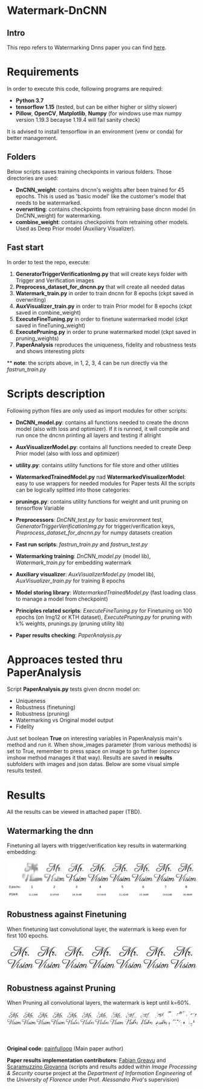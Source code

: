 # Watermark-DnCNN
## Intro

This repo refers to Watermarking Dnns paper you can find [here](https://ieeexplore.ieee.org/document/9093125).

# Requirements

In order to execute this code, following programs are required:
- __Python 3.7__
- __tensorflow 1.15__ (tested, but can be either higher or slithy slower)
- __Pillow__, __OpenCV__, __Matplotlib__, __Numpy__ (for windows use max numpy version 1.19.3 becayse 1.19.4 will fail sanity check)

It is advised to install tensorflow in an environment (venv or conda) for better management.

## Folders

Below scripts saves training checkpoints in various folders. Those directories are used:

- __DnCNN_weight__: contains dncnn's weights after been trained for 45 epochs. This is used as 'basic model' like the customer's model that needs to be watermarked.
- __overwriting__: contains checkpoints from retraining base dncnn model (in DnCNN_weight) for watermarking.
- __combine_weight__: contains checkpoints from retraining other models. Used as Deep Prior model (Auxiliary Visualizer).


## Fast start

In order to test the repo, execute:

1. __GeneratorTriggerVerificationImg.py__ that will create keys folder with Trigger and Verification images
1. __Preprocess_dataset_for_dncnn.py__ that will create all needed datas
1. __Watermark_train.py__ in order to train dncnn for 8 epochs (ckpt saved in overwriting)
1. __AuxVisualizer_train.py__ in order to train Prior model for 8 epochs (ckpt saved in combine_weight)
1. __ExecuteFineTuning.py__ in order to finetune watermarked model (ckpt saved in fineTuning_weight)
1. __ExecutePruning.py__ in order to prune watermarked model (ckpt saved in pruning_weights)
1. __PaperAnalysis__ reproduces the uniqueness, fidelity and robustness tests and shows interesting plots

** __note__: the scripts above, in 1, 2, 3, 4 can be run directly via the *fastrun_train.py*

# Scripts description

Following python files are only used as import modules for other scripts:

- __DnCNN_model.py__: contains all functions needed to create the dncnn model (also with loss and optimizer). If it is
  runned, it will compile and run once the dncnn printing all layers and testing if allright
- __AuxVisualizerModel.py__: contains all functions needed to create Deep Prior model (also with loss and optimizer)
- __utility.py__: contains utility functions for file store and other utilities
- __WatermarkedTrainedModel.py__ nad __WatermarkedVisualizerModel__: easy to use wrappers for needed modules for Paper tests
All the scripts can be logically splitted into those categories:
- __prunings.py__: contains utility functions for weight and unit pruning on tensorflow Variable

- __Preprocessors__: *DnCNN_test.py* for basic environment test, *GeneratorTriggerVerificationImg.py* for trigger/verification keys, *Preprocess_dataset_for_dncnn.py* for numpy datasets creation
- __Fast run scripts__: *fastrun_train.py* and *fastrun_test.py*
- __Watermarking training__: *DnCNN_model.py* (model lib), *Watermark_train.py* for embedding watermark
- __Auxiliary visualizer__: *AuxVisualizerModel.py* (model lib), *AuxVisualizer_train.py* for training 8 epochs
- __Model storing library__:  *WatermarkedTrainedModel.py* (fast loading class to manage a model from checkpoint)
- __Principles related scripts__: *ExecuteFineTuning.py* for Finetuning on 100 epochs (on Img12 or KTH dataset), *ExecutePruning.py* for pruning with k% weights, prunings.py (pruning utility lib)
- __Paper results checking__: *PaperAnalysis.py*

# Approaces tested thru PaperAnalysis
Script **PaperAnalysis.py** tests given dncnn model on:

- Uniqueness
- Robustness (finetuning)
- Robustness (pruning)
- Watermarking vs Original model output
- Fidelity

Just set boolean **True** on interesting variables in PaperAnalysis main's method and run it.
When show_images parameter (from various methods) is set to True, remember to press space on image to go further (opencv imshow method manages it that way).
Results are saved in **results** subfolders with images and json datas.
Below are some visual simple results tested.

# Results

All the results can be viewed in attached paper (TBD).

## Watermarking the dnn
Finetuning all layers with trigger/verification key results in watermarking embedding:

![](images_results/sign_per_cpk.png)

## Robustness against Finetuning
When finetuning last convolutional layer, the watermark is keep even for first 100 epochs.

![](images_results/stack_out_fineTuning.png)

## Robustness against Pruning
When Pruning all convolutional layers, the watermark is kept until k=60%.

![](images_results/pruning_results_row.png)

\
\
**Original code**: [painfulloop](https://github.com/painfulloop) (Main paper author)

**Paper results implementation contributors**: [Fabian Greavu](https://github.com/fabian57fabian) and [Scaramuzzino Giovanna](https://github.com/ScaramuzzinoGiovanna) (scripts and results added within *Image Processing & Security* course project at the *Department of Information Engineering* of the *University of Florence* under Prof. *Alessandro Piva*'s supervision)

